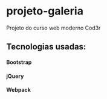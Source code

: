 ﻿# projeto-galeria
Projeto do curso web moderno Cod3r

## Tecnologias usadas:
#### Bootstrap
#### jQuery
#### Webpack
